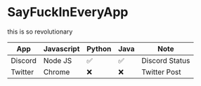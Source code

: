# SayFuckInEveryApp

this is so revolutionary

| App     | Javascript         | Python             | Java               | Note           |
|---------|--------------------|--------------------|--------------------|----------------|
| Discord | Node JS            | :white_check_mark: | :white_check_mark: | Discord Status |
| Twitter | Chrome             | :x:                | :x:                | Twitter Post   |
